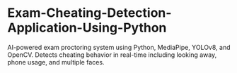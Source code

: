 # Exam-Cheating-Detection-Application-Using-Python
AI-powered exam proctoring system using Python, MediaPipe, YOLOv8, and OpenCV. Detects cheating behavior in real-time including looking away, phone usage, and multiple faces.

